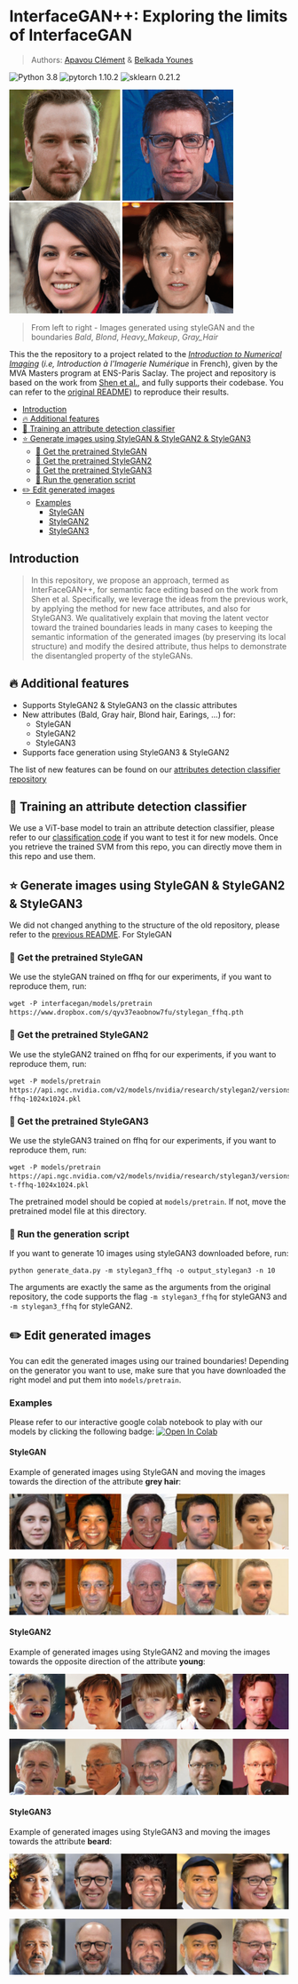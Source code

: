 # InterfaceGAN++: Exploring the limits of InterfaceGAN

> Authors: [Apavou Clément](https://github.com/clementapa) & [Belkada Younes](https://github.com/younesbelkada)

![Python 3.8](https://img.shields.io/badge/python-3.8-green.svg?style=plastic)
![pytorch 1.10.2](https://img.shields.io/badge/pytorch-1.10.2-green.svg?style=plastic)
![sklearn 0.21.2](https://img.shields.io/badge/sklearn-0.21.2-green.svg?style=plastic)

<p float="left">
  <img src="images/bald2.gif" width="200" />
  <img src="images/blond.gif" width="200" /> 
  <img src="images/makeup.gif" width="200" /> 
  <img src="images/gray_hair.gif" width="200" /> 
</p>

> From left to right - Images generated using styleGAN and the boundaries *Bald*, *Blond*, *Heavy_Makeup*, *Gray_Hair*

This the the repository to a project related to the [*Introduction to Numerical Imaging*](https://delon.wp.imt.fr/enseignement/mva-introduction-a-limagerie-numerique/) (*i.e, Introduction à l'Imagerie Numérique* in French), given by the MVA Masters program at ENS-Paris Saclay. The project and repository is based on the work from [Shen et al.](https://github.com/younesbelkada/interfacegan/blob/master/README_old.md), and fully supports their codebase. You can refer to the [original README](https://github.com/younesbelkada/interfacegan/blob/master/README_old.md)) to reproduce their results.

- [Introduction](#introduction)
- [:fire: Additional features](#-fire--additional-features)
- [:hammer: Training an attribute detection classifier](#-hammer--training-an-attribute-detection-classifier)
- [:star: Generate images using StyleGAN & StyleGAN2 & StyleGAN3](#-star--generate-images-using-stylegan---stylegan2---stylegan3)
  * [:movie_camera: Get the pretrained StyleGAN](#-movie-camera--get-the-pretrained-stylegan)
  * [:movie_camera: Get the pretrained StyleGAN2](#-movie-camera--get-the-pretrained-stylegan2)
  * [:movie_camera: Get the pretrained StyleGAN3](#-movie-camera--get-the-pretrained-stylegan3)
  * [:art: Run the generation script](#-art--run-the-generation-script)
- [:pencil2: Edit generated images](#-pencil2--edit-generated-images)
  * [Examples](#examples)
    + [StyleGAN](#stylegan)
    + [StyleGAN2](#stylegan2)
    + [StyleGAN3](#stylegan3)

## Introduction

> In this repository, we propose an approach, termed as InterFaceGAN++, for semantic face editing based on the work from Shen et al. Specifically, we leverage the ideas from the previous work, by applying the method for new face attributes, and also for StyleGAN3. We qualitatively explain that moving the latent vector toward the trained boundaries leads in many cases to keeping the semantic information of the generated images (by preserving its local structure) and modify the desired attribute, thus helps to demonstrate the disentangled property of the styleGANs. 

## :fire: Additional features

+ Supports StyleGAN2 & StyleGAN3 on the classic attributes
+ New attributes (Bald, Gray hair, Blond hair, Earings, ...) for:
  + StyleGAN
  + StyleGAN2
  + StyleGAN3
+ Supports face generation using StyleGAN3 & StyleGAN2

The list of new features can be found on our [attributes detection classifier repository](https://github.com/clementapa/CelebFaces_Attributes_Classification/blob/main/utils/constant.py)

## :hammer: Training an attribute detection classifier

We use a ViT-base model to train an attribute detection classifier, please refer to our [classification code](https://github.com/clementapa/CelebFaces_Attributes_Classification) if you want to test it for new models. Once you retrieve the trained SVM from this repo, you can directly move them in this repo and use them.

## :star: Generate images using StyleGAN & StyleGAN2 & StyleGAN3

We did not changed anything to the structure of the old repository, please refer to the [previous README](https://github.com/younesbelkada/interfacegan/blob/master/README_old.md). For StyleGAN

### :movie_camera: Get the pretrained StyleGAN

We use the styleGAN trained on ffhq for our experiments, if you want to reproduce them, run:
```
wget -P interfacegan/models/pretrain https://www.dropbox.com/s/qyv37eaobnow7fu/stylegan_ffhq.pth
```

### :movie_camera: Get the pretrained StyleGAN2

We use the styleGAN2 trained on ffhq for our experiments, if you want to reproduce them, run:
```
wget -P models/pretrain https://api.ngc.nvidia.com/v2/models/nvidia/research/stylegan2/versions/1/files/stylegan2-ffhq-1024x1024.pkl 
```

### :movie_camera: Get the pretrained StyleGAN3

We use the styleGAN3 trained on ffhq for our experiments, if you want to reproduce them, run:
```
wget -P models/pretrain https://api.ngc.nvidia.com/v2/models/nvidia/research/stylegan3/versions/1/files/stylegan3-t-ffhq-1024x1024.pkl 
```

The pretrained model should be copied at ``` models/pretrain ```. If not, move the pretrained model file at this directory.

### :art: Run the generation script

If you want to generate 10 images using styleGAN3 downloaded before, run:
```
python generate_data.py -m stylegan3_ffhq -o output_stylegan3 -n 10
```
The arguments are exactly the same as the arguments from the original repository, the code supports the flag ```-m stylegan3_ffhq``` for styleGAN3 and ```-m stylegan3_ffhq``` for styleGAN2.

## :pencil2: Edit generated images

You can edit the generated images using our trained boundaries! Depending on the generator you want to use, make sure that you have downloaded the right model and put them into ``` models/pretrain ```. 

### Examples

Please refer to our interactive google colab notebook to play with our models by clicking the following badge: [![Open In Colab](https://colab.research.google.com/assets/colab-badge.svg)](https://colab.research.google.com/github/younesbelkada/interfacegan/blob/master/InterFaceGAN%2B%2B.ipynb)


#### StyleGAN

Example of generated images using StyleGAN and moving the images towards the direction of the attribute **grey hair**:

<p float="center">
  <img src="images/sg_before.jpeg" alt="original images generated with StyleGAN"/>
</p>
<p float="center">
  <img src="images/sg_grey_hair.jpeg" alt="grey hair version of the images generated with StyleGAN"/>
</p>

#### StyleGAN2

Example of generated images using StyleGAN2 and moving the images towards the opposite direction of the attribute **young**:

<p float="center">
  <img src="images/sg2.jpeg" alt="original images generated with StyleGAN2"/>
</p>
<p float="center">
  <img src="images/sg2_not_young.jpeg" alt="non young version of the images generated with StyleGAN2"/>
</p>

#### StyleGAN3

Example of generated images using StyleGAN3 and moving the images towards the attribute **beard**:

<p float="center">
  <img src="images/sg3_before.jpeg"/>
</p>
<p float="center">
  <img src="images/sg3_beard.jpeg"/>
</p>